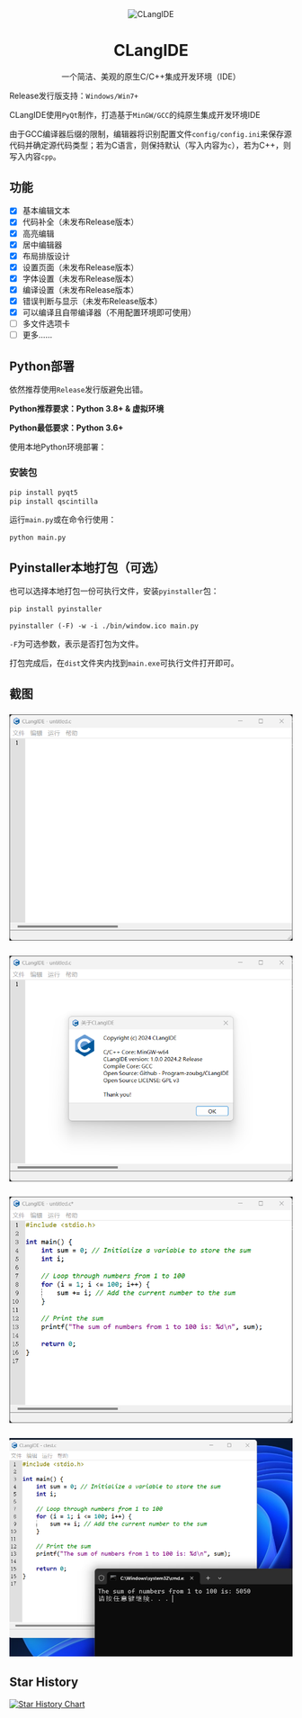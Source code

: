 <p align="center">
 <img width="100px" src="https://blog.programapps.top/file/images/C-language.png" align="center" alt="CLangIDE" />
 <h1 align="center">CLangIDE</h2>
 <p align="center">一个简洁、美观的原生C/C++集成开发环境（IDE）</p>
</p>

Release发行版支持：`Windows/Win7+`

CLangIDE使用`PyQt`制作，打造基于`MinGW/GCC`的纯原生集成开发环境IDE

由于GCC编译器后缀的限制，编辑器将识别配置文件`config/config.ini`来保存源代码并确定源代码类型；若为C语言，则保持默认（写入内容为`c`），若为C++，则写入内容`cpp`。

## 功能

- [x] 基本编辑文本
- [x] 代码补全（未发布Release版本）
- [x] 高亮编辑
- [x] 居中编辑器
- [x] 布局排版设计
- [x] 设置页面（未发布Release版本）
- [x] 字体设置（未发布Release版本）
- [x] 编译设置（未发布Release版本）
- [x] 错误判断与显示（未发布Release版本）
- [x] 可以编译且自带编译器（不用配置环境即可使用）
- [ ] 多文件选项卡
- [ ] 更多……

## Python部署

依然推荐使用`Release`发行版避免出错。

**Python推荐要求：Python 3.8+ & 虚拟环境**

**Python最低要求：Python 3.6+**

使用本地Python环境部署：

### 安装包

```shell
pip install pyqt5
pip install qscintilla
```

运行`main.py`或在命令行使用：

```shell
python main.py
```

## Pyinstaller本地打包（可选）

也可以选择本地打包一份可执行文件，安装`pyinstaller`包：

```shell
pip install pyinstaller
```

```shell
pyinstaller (-F) -w -i ./bin/window.ico main.py
```

`-F`为可选参数，表示是否打包为文件。

打包完成后，在`dist`文件夹内找到`main.exe`可执行文件打开即可。

## 截图

### ![主窗口](/bin/images/a.png)
### ![关于信息](/bin/images/b.png)
### ![一个C语言程序](/bin/images/c.png)
### ![程序编译与运行](/bin/images/d.png)

## Star History

[![Star History Chart](https://api.star-history.com/svg?repos=program-zoubg/CLangIDE&type=Date)](https://star-history.com/#program-zoubg/CLangIDE&Date)


